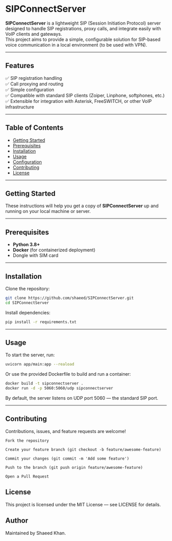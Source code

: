 # SIPConnectServer

**SIPConnectServer** is a lightweight SIP (Session Initiation Protocol) server designed to handle SIP registrations, proxy calls, and integrate easily with VoIP clients and gateways.  
This project aims to provide a simple, configurable solution for SIP-based voice communication in a local environment (to be used with VPN).

---

## Features

✅ SIP registration handling  
✅ Call proxying and routing  
✅ Simple configuration  
✅ Compatible with standard SIP clients (Zoiper, Linphone, softphones, etc.)  
✅ Extensible for integration with Asterisk, FreeSWITCH, or other VoIP infrastructure

---

## Table of Contents

- [Getting Started](#getting-started)
- [Prerequisites](#prerequisites)
- [Installation](#installation)
- [Usage](#usage)
- [Configuration](#configuration)
- [Contributing](#contributing)
- [License](#license)

---

## Getting Started

These instructions will help you get a copy of **SIPConnectServer** up and running on your local machine or server.

---

## Prerequisites

- **Python 3.8+**
- **Docker** (for containerized deployment)
- Dongle with SIM card

---

## Installation

Clone the repository:

```bash
git clone https://github.com/shaeed/SIPConnectServer.git
cd SIPConnectServer
```
Install dependencies:
```bash
pip install -r requirements.txt
```
---

## Usage

To start the server, run:

```bash
uvicorn app/main:app --reaload
```
Or use the provided Dockerfile to build and run a container:

```bash
docker build -t sipconnectserver .
docker run -d -p 5060:5060/udp sipconnectserver
```
By default, the server listens on UDP port 5060 — the standard SIP port.

---

## Contributing

Contributions, issues, and feature requests are welcome!

    Fork the repository

    Create your feature branch (git checkout -b feature/awesome-feature)

    Commit your changes (git commit -m 'Add some feature')

    Push to the branch (git push origin feature/awesome-feature)

    Open a Pull Request

## License

This project is licensed under the MIT License — see LICENSE for details.

## Author

Maintained by Shaeed Khan.

